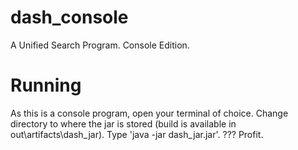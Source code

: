 # dash_console

A Unified Search Program. Console Edition.

# Running

As this is a console program, open your terminal of choice.
Change directory to where the jar is stored (build is available in out\artifacts\dash_jar).
Type 'java -jar dash_jar.jar'.
???
Profit.
